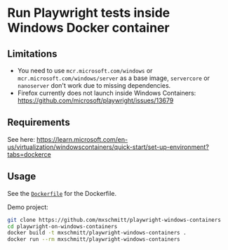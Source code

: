 # Run Playwright tests inside Windows Docker container

## Limitations

- You need to use `mcr.microsoft.com/windows` or `mcr.microsoft.com/windows/server` as a base image, `servercore` or `nanoserver` don't work due to missing dependencies.
- Firefox currently does not launch inside Windows Containers: https://github.com/microsoft/playwright/issues/13679

## Requirements

See here: https://learn.microsoft.com/en-us/virtualization/windowscontainers/quick-start/set-up-environment?tabs=dockerce

## Usage

See the [`Dockerfile`](./Dockerfile) for the Dockerfile.

Demo project:

```bash
git clone https://github.com/mxschmitt/playwright-windows-containers
cd playwright-on-windows-containers
docker build -t mxschmitt/playwright-windows-containers .
docker run --rm mxschmitt/playwright-windows-containers
```
